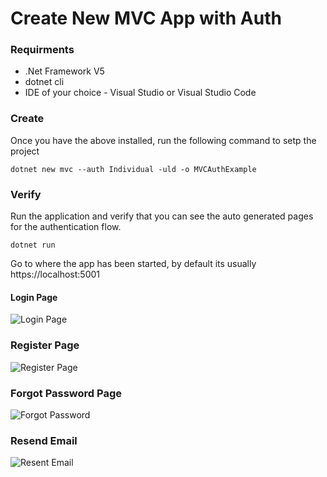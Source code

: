 # Create New MVC App with Auth

### Requirments
* .Net Framework V5
* dotnet cli
* IDE of your choice - Visual Studio or Visual Studio Code


### Create 
Once you have the above installed, run the following command to setp the project
```
dotnet new mvc --auth Individual -uld -o MVCAuthExample    
```

### Verify
Run the application and verify that you can see the auto generated pages for the authentication flow.

```
dotnet run
```
Go to where the app has been started, by default its usually https://localhost:5001

#### Login Page
![Login Page](./imgs/login.png)

### Register Page
![Register Page](./imgs/register.png)

### Forgot Password Page
![Forgot Password](./imgs/forgot.png)

### Resend Email
![Resent Email](./imgs/resend_email.png)


